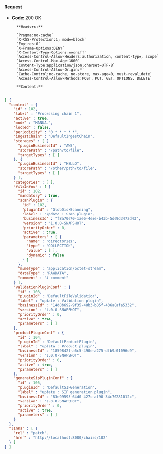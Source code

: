 #### Request

* **Code:** 200 OK

        **Headers:**

        `Pragma:no-cache`
        `X-XSS-Protection:1; mode=block`
        `Expires:0`
        `X-Frame-Options:DENY`
        `X-Content-Type-Options:nosniff`
        `Access-Control-Allow-Headers:authorization, content-type, scope`
        `Access-Control-Max-Age:3600`
        `Content-Type:application/json;charset=UTF-8`
        `Access-Control-Allow-Origin:*`
        `Cache-Control:no-cache, no-store, max-age=0, must-revalidate`
        `Access-Control-Allow-Methods:POST, PUT, GET, OPTIONS, DELETE`

        **Content:**

```json
    
[ {
  "content" : {
    "id" : 102,
    "label" : "Processing chain 1",
    "active" : true,
    "mode" : "MANUAL",
    "locked" : false,
    "periodicity" : "0 * * * * *",
    "ingestChain" : "DefaultIngestChain",
    "storages" : [ {
      "pluginBusinessId" : "AWS",
      "storePath" : "/path/to/file",
      "targetTypes" : [ ]
    }, {
      "pluginBusinessId" : "HELLO",
      "storePath" : "/other/path/to/file",
      "targetTypes" : [ ]
    } ],
    "categories" : [ ],
    "fileInfos" : [ {
      "id" : 102,
      "mandatory" : true,
      "scanPlugin" : {
        "id" : 102,
        "pluginId" : "GlobDiskScanning",
        "label" : "update : Scan plugin",
        "businessId" : "f8a70e70-1ae6-4eae-b43b-5de9d3472d43",
        "version" : "1.0.0-SNAPSHOT",
        "priorityOrder" : 0,
        "active" : true,
        "parameters" : [ {
          "name" : "directories",
          "type" : "COLLECTION",
          "value" : [ ],
          "dynamic" : false
        } ]
      },
      "mimeType" : "application/octet-stream",
      "dataType" : "RAWDATA",
      "comment" : "A comment"
    } ],
    "validationPluginConf" : {
      "id" : 103,
      "pluginId" : "DefaultFileValidation",
      "label" : "update : Validation plugin",
      "businessId" : "14d8b692-9f35-48b3-b85f-436a8afa5332",
      "version" : "1.0.0-SNAPSHOT",
      "priorityOrder" : 0,
      "active" : true,
      "parameters" : [ ]
    },
    "productPluginConf" : {
      "id" : 104,
      "pluginId" : "DefaultProductPlugin",
      "label" : "update : Product plugin",
      "businessId" : "1859842f-a6c5-490e-a275-dfb9a01096d9",
      "version" : "1.0.0-SNAPSHOT",
      "priorityOrder" : 0,
      "active" : true,
      "parameters" : [ ]
    },
    "generateSipPluginConf" : {
      "id" : 105,
      "pluginId" : "DefaultSIPGeneration",
      "label" : "update : SIP generation plugin",
      "businessId" : "83e99593-64d0-427c-af90-34c70281012c",
      "version" : "1.0.0-SNAPSHOT",
      "priorityOrder" : 0,
      "active" : true,
      "parameters" : [ ]
    }
  },
  "links" : [ {
    "rel" : "patch",
    "href" : "http://localhost:8080/chains/102"
  } ]
} ]
```
